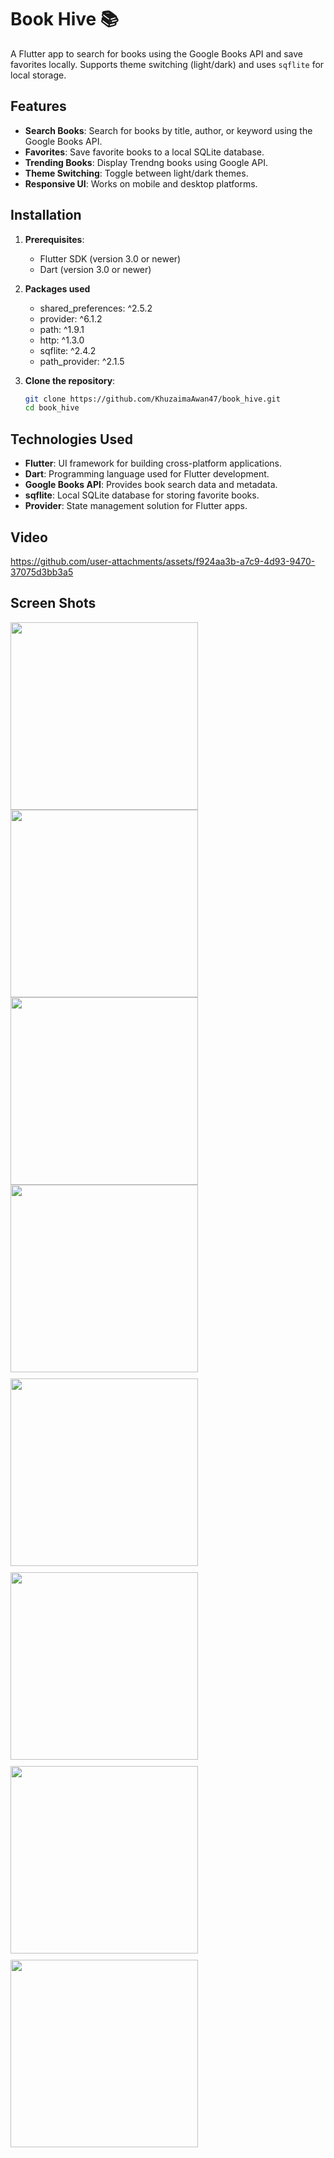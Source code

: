 # Book Hive 📚

A Flutter app to search for books using the Google Books API and save favorites locally. Supports theme switching (light/dark) and uses `sqflite` for local storage.

## Features

- **Search Books**: Search for books by title, author, or keyword using the Google Books API.
- **Favorites**: Save favorite books to a local SQLite database.
- **Trending Books**: Display Trendng books using Google API.
- **Theme Switching**: Toggle between light/dark themes.
- **Responsive UI**: Works on mobile and desktop platforms.

## Installation

1. **Prerequisites**:
    - Flutter SDK (version 3.0 or newer)
    - Dart (version 3.0 or newer)

2. **Packages used**
    - shared_preferences: ^2.5.2
    - provider: ^6.1.2
    - path: ^1.9.1
    - http: ^1.3.0
    - sqflite: ^2.4.2
    - path_provider: ^2.1.5

2. **Clone the repository**:
   ```bash
   git clone https://github.com/KhuzaimaAwan47/book_hive.git
   cd book_hive
## Technologies Used

- **Flutter**: UI framework for building cross-platform applications.
- **Dart**: Programming language used for Flutter development.
- **Google Books API**: Provides book search data and metadata.
- **sqflite**: Local SQLite database for storing favorite books.
- **Provider**: State management solution for Flutter apps.

## Video

https://github.com/user-attachments/assets/f924aa3b-a7c9-4d93-9470-37075d3bb3a5

## Screen Shots

<div style="display: flex; flex-wrap: wrap;">
  <img src="https://github.com/user-attachments/assets/d1fefe0d-72d7-41bb-a5d4-5f26a62c5a18" width="300" style="margin-right: 5px;">
  <img src="https://github.com/user-attachments/assets/82cefe71-7043-408d-8006-d86293d54930" width="300" style="margin-right: 5px;">
  <img src="https://github.com/user-attachments/assets/527cfbc3-1190-41a6-acdd-6c9bbe42e032" width="300" style="margin-right: 5px;">
  <img src="https://github.com/user-attachments/assets/d7604324-fcef-4ab5-85f9-444a9a2fad72" width="300">
  
  <img src="https://github.com/user-attachments/assets/44cace63-f44b-46bb-9373-8b9400bf8a8e" width="300" style="margin-right: 5px; margin-top: 10px;">
  <img src="https://github.com/user-attachments/assets/9de4576b-f165-4396-83d1-3f233ca3989d" width="300" style="margin-right: 5px; margin-top: 10px;">
  <img src="https://github.com/user-attachments/assets/91ed6482-672e-4109-8ec4-b19114d1d515" width="300" style="margin-right: 5px; margin-top: 10px;">
  <img src="https://github.com/user-attachments/assets/575f4684-7671-4e65-8868-3004ac3a0b37" width="300" style="margin-top: 10px;">
</div>
